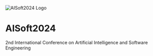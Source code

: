 ![AISoft2024 Logo](images/AISoft2024-Poster.jpeg)
# AISoft2024
2nd International Conference on Artificial Intelligence and Software Engineering
